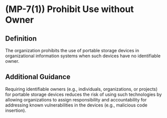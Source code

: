 
# (MP-7(1)) Prohibit Use without Owner

## Definition

The organization prohibits the use of portable storage devices in organizational information systems when such devices have no identifiable owner.

## Additional Guidance

Requiring identifiable owners (e.g., individuals, organizations, or projects) for portable storage devices reduces the risk of using such technologies by allowing organizations to assign responsibility and accountability for addressing known vulnerabilities in the devices (e.g., malicious code insertion).
